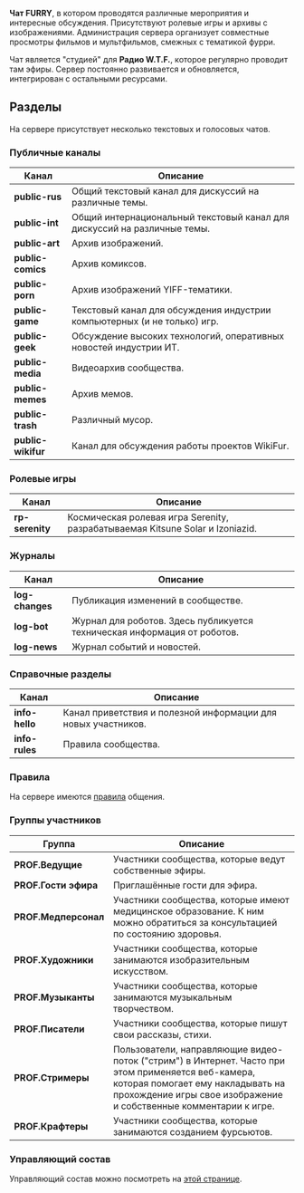 **Чат FURRY**, в котором проводятся различные мероприятия и интересные обсуждения. Присутствуют ролевые игры и архивы с изображениями. Администрация сервера организует совместные просмотры фильмов и мультфильмов, смежных с тематикой фурри.

Чат является "студией" для **Радио W.T.F.**, которое регулярно проводит там эфиры. Сервер постоянно развивается и обновляется, интегрирован с остальными ресурсами.

## Разделы
На сервере присутствует несколько текстовых и голосовых чатов.

### Публичные каналы

Канал | Описание
----- | --------
**public-rus**      | Общий текстовый канал для дискуссий на различные темы.
**public-int**      | Общий интернациональный текстовый канал для дискуссий на различные темы.
**public-art**      | Архив изображений.
**public-comics**   | Архив комиксов.
**public-porn**     | Архив изображений YIFF-тематики.
**public-game**     | Текстовый канал для обсуждения индустрии компьютерных (и не только) игр.
**public-geek**     | Обсуждение высоких технологий, оперативных новостей индустрии ИТ.
**public-media**    | Видеоархив сообщества.
**public-memes**    | Архив мемов.
**public-trash**    | Различный мусор.
**public-wikifur**  | Канал для обсуждения работы проектов WikiFur.

### Ролевые игры

Канал | Описание
----- | --------
**rp-serenity** | Космическая ролевая игра Serenity, разрабатываемая Kitsune Solar и Izoniazid.

### Журналы

Канал | Описание
----- | --------
**log-changes** | Публикация изменений в сообществе.
**log-bot**     | Журнал для роботов. Здесь публикуется техническая информация от роботов.
**log-news**    | Журнал событий и новостей.

### Справочные разделы

Канал | Описание
----- | --------
**info-hello** | Канал приветствия и полезной информации для новых участников.
**info-rules** | Правила сообщества.

### Правила

На сервере имеются [правила](https://metainfo.github.io/rules/) общения.

### Группы участников

Группа | Описание
------ | --------
**PROF.Ведущие**        | Участники сообщества, которые ведут собственные эфиры.
**PROF.Гости эфира**    | Приглашённые гости для эфира.
**PROF.Медперсонал**    | Участники сообщества, которые имеют медицинское образование. К ним можно обратиться за консультацией по состоянию здоровья.
**PROF.Художники**      | Участники сообщества, которые занимаются изобразительным искусством.
**PROF.Музыканты**      | Участники сообщества, которые занимаются музыкальным творчеством.
**PROF.Писатели**       | Участники сообщества, которые пишут свои рассказы, стихи.
**PROF.Стримеры**       | Пользователи, направляющие видео-поток ("стрим") в Интернет. Часто при этом применяется веб-камера, которая помогает ему накладывать на прохождение игры свое изображение и собственные комментарии к игре.
**PROF.Крафтеры**       | Участники сообщества, которые занимаются созданием фурсьютов.

### Управляющий состав

Управляющий состав можно посмотреть на [этой странице](/rules).
